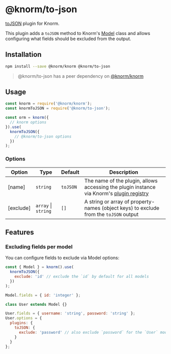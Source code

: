 # @knorm/to-json

[toJSON](<https://developer.mozilla.org/en-US/docs/Web/JavaScript/Reference/Global_Objects/JSON/stringify#toJSON()_behavior>)
plugin for Knorm.

This plugin adds a `toJSON` method to Knorm's [Model](/api.md#model) class and allows configuring what fields should be excluded from the output.

## Installation

```bash
npm install --save @knorm/knorm @knorm/to-json
```

> @knorm/to-json has a peer dependency on [@knorm/knorm](https://www.npmjs.com/package/@knorm/knorm)

## Usage

```js
const knorm = require('@knorm/knorm');
const knormToJSON = require('@knorm/to-json');

const orm = knorm({
  // knorm options
}).use(
  knormToJSON({
    // @knorm/to-json options
  })
);
```

### Options

| Option    | Type                | Default  | Description                                                                                                              |
| --------- | ------------------- | -------- | ------------------------------------------------------------------------------------------------------------------------ |
| [name]    | `string`            | `toJSON` | The name of the plugin, allows accessing the plugin instance via Knorm's [plugin registry](/api.md#knorm-plugins-object) |
| [exclude] | `array` \| `string` | `[]`     | A string or array of property-names (object keys) to exclude from the `toJSON` output                                    |

## Features

### Excluding fields per model

You can configure fields to exclude via Model options:

```js
const { Model } = knorm().use(
  knormToJSON({
    exclude: 'id' // exclude the `id` by default for all models
  })
);

Model.fields = { id: 'integer' };

class User extends Model {}

User.fields = { username: 'string', password: 'string' };
User.options = {
  plugins: {
    toJSON: {
      exclude: 'password' // also exclude `password` for the `User` model
    }
  }
};
```

